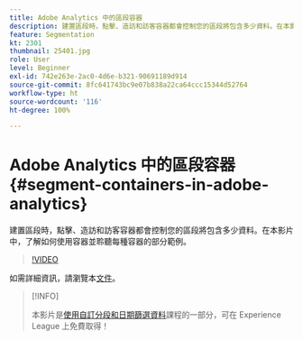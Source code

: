 ```yaml
---
title: Adobe Analytics 中的區段容器
description: 建置區段時，點擊、造訪和訪客容器都會控制您的區段將包含多少資料。在本影片中，了解如何使用容器並聆聽每種容器的部分範例。
feature: Segmentation
kt: 2301
thumbnail: 25401.jpg
role: User
level: Beginner
exl-id: 742e263e-2ac0-4d6e-b321-90691189d914
source-git-commit: 8fc641743bc9e07b838a22ca64ccc15344d52764
workflow-type: ht
source-wordcount: '116'
ht-degree: 100%

---
```


# Adobe Analytics 中的區段容器 {#segment-containers-in-adobe-analytics}

建置區段時，點擊、造訪和訪客容器都會控制您的區段將包含多少資料。在本影片中，了解如何使用容器並聆聽每種容器的部分範例。

>[!VIDEO](https://video.tv.adobe.com/v/25401/?quality=12&learn=on)

如需詳細資訊，請瀏覽本[文件](https://experienceleague.adobe.com/docs/analytics/components/segmentation/seg-overview.html?lang=zh-Hant)。

>[!INFO]
>
> 本影片是[使用自訂分段和日期篩選資料](https://experienceleague.adobe.com/?recommended=Analytics-U-1-2021.1.filterdata)課程的一部分，可在 Experience League 上免費取得！
